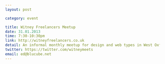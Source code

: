 ```yaml
---
layout: post

category: event

title: Witney Freelancers Meetup
date: 31.01.2013
time: 7:30-10:30pm
link: http://witneyfreelancers.co.uk
detail: An informal monthly meetup for design and web types in West Oxfordshire.
twitter: https://twitter.com/witneymeets
email: ed@blucube.net
---
```

